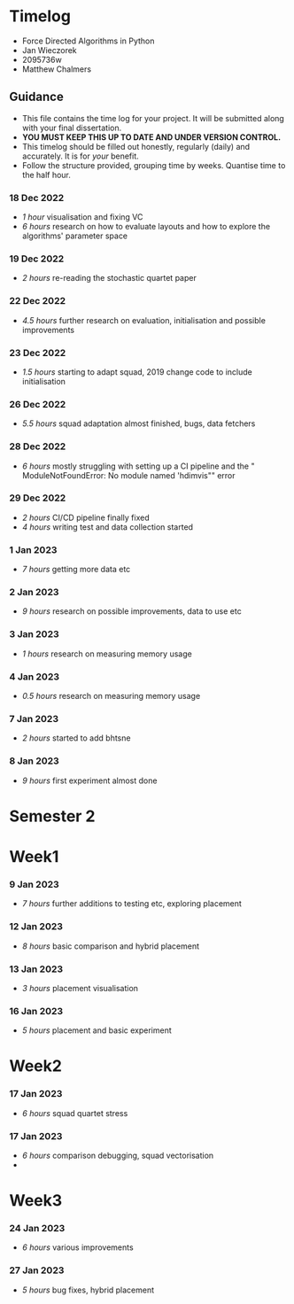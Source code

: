 # Timelog

* Force Directed Algorithms in Python
* Jan Wieczorek
* 2095736w
* Matthew Chalmers

## Guidance

* This file contains the time log for your project. It will be submitted along with your final dissertation.
* **YOU MUST KEEP THIS UP TO DATE AND UNDER VERSION CONTROL.**
* This timelog should be filled out honestly, regularly (daily) and accurately. It is for *your* benefit.
* Follow the structure provided, grouping time by weeks.  Quantise time to the half hour.




### 18 Dec 2022
* *1 hour* visualisation and fixing VC
* *6 hours* research on how to evaluate layouts and how to explore the algorithms' parameter space

### 19 Dec 2022
* *2 hours* re-reading the stochastic quartet paper 

### 22 Dec 2022
* *4.5 hours* further research on evaluation, initialisation and possible improvements

### 23 Dec 2022
* *1.5 hours* starting to adapt squad, 2019 change code to include initialisation

### 26 Dec 2022
* *5.5 hours* squad adaptation almost finished, bugs, data fetchers

### 28 Dec 2022
* *6 hours* mostly struggling with setting up a CI pipeline and the " ModuleNotFoundError: No module named 'hdimvis"" error

### 29 Dec 2022
* *2 hours* CI/CD pipeline finally fixed
* *4 hours* writing test and data collection started

### 1 Jan 2023
* *7 hours* getting more data etc

### 2 Jan 2023
* *9 hours* research on possible improvements, data to use etc

### 3 Jan 2023
* *1 hours* research on measuring memory usage

### 4 Jan 2023
* *0.5 hours* research on measuring memory usage

### 7 Jan 2023
* *2 hours* started to add bhtsne

### 8 Jan 2023
* *9 hours* first experiment almost done

# Semester 2
# Week1

### 9 Jan 2023
* *7 hours* further additions to testing etc, exploring placement 

### 12 Jan 2023
* *8 hours*  basic comparison and hybrid placement

### 13 Jan 2023
* *3 hours*   placement visualisation

### 16 Jan 2023
* *5 hours*   placement and basic experiment


# Week2
### 17 Jan 2023
* *6 hours*   squad quartet stress

### 17 Jan 2023
* *6 hours*   comparison debugging, squad vectorisation 
* 
# Week3
### 24 Jan 2023
* *6 hours*  various improvements 

### 27 Jan 2023
* *5 hours*   bug fixes, hybrid placement

